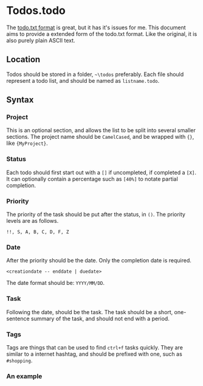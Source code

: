 # Todos.todo
The [todo.txt format](https://github.com/todotxt/todo.txt) is great, but it has it's issues for me. This document aims to provide a extended form of the todo.txt format. Like the original, it is also purely plain ASCII text.


## Location
Todos should be stored in a folder, `~\todos` preferably. Each file should represent a todo list, and should be named as `listname.todo`.


## Syntax
### Project
This is an optional section, and allows the list to be split into several smaller sections. The project name should be `CamelCased`, and be wrapped with `{}`, like `{MyProject}`.

### Status
Each todo should first start out with a `[]` if uncompleted, if completed a `[X]`. It can optionally contain a percentage such as `[40%]` to notate partial completion.

### Priority
The priority of the task should be put after the status, in `()`. The priority levels are as follows.
```
!!, S, A, B, C, D, F, Z
```

### Date
After the priority should be the date. Only the completion date is required.
```
<creationdate -- enddate | duedate>
```
The date format should be: `YYYY/MM/DD`.

### Task
Following the date, should be the task. The task should be a short, one-sentence summary of the task, and should not end with a period.


### Tags
Tags are things that can be used to find `ctrl+f` tasks quickly. They are similar to a internet hashtag, and should be prefixed with one, such as `#shopping`.

### An example
```

```
